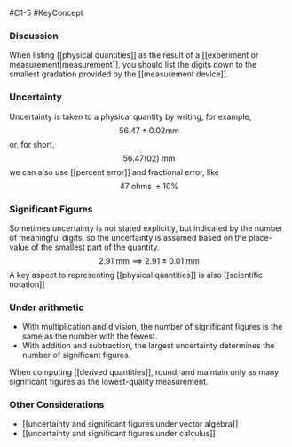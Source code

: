 #C1-5
#KeyConcept 

### Discussion
When listing [[physical quantities]] as the result of a [[experiment or measurement|measurement]], you should list the digits down to the smallest gradation provided by the [[measurement device]].

### Uncertainty
Uncertainty is taken to a physical quantity by writing, for example, $$56.47 \pm 0.02\text{mm}$$ or, for short, $$56.47(02) \ \text{mm}$$
we can also use [[percent error]] and fractional error, like $$47 \text{ ohms }\pm 10\%$$
### Significant Figures
Sometimes uncertainty is not stated explicitly, but indicated by the number of meaningful digits, so the uncertainty is assumed based on the place-value of the smallest part of the quantity. $$2.91\text{ mm} \implies 2.91 \pm 0.01\text{ mm} $$
A key aspect to representing [[physical quantities]] is also [[scientific notation]]

### Under arithmetic
- With multiplication and division, the number of significant figures is the same as the number with the fewest.
- With addition and subtraction, the largest uncertainty determines the number of significant figures.

When computing [[derived quantities]], round, and maintain only as many significant figures as the lowest-quality measurement.

### Other Considerations
- [[uncertainty and significant figures under vector algebra]]
- [[uncertainty and significant figures under calculus]]


